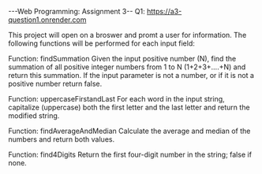---Web Programming: Assignment 3--
Q1: https://a3-question1.onrender.com

This project will open on a broswer and promt a user for information. The following functions will be performed for each input field:

Function: findSummation
Given the input positive number (N), find the summation of all positive integer
numbers from 1 to N (1+2+3+….+N) and return this summation. If the input
parameter is not a number, or if it is not a positive number return false.

Function: uppercaseFirstandLast
For each word in the input string, capitalize (uppercase) both the first letter and
the last letter and return the modified string.

Function: findAverageAndMedian
Calculate the average and median of the numbers and return both values.

Function: find4Digits
Return the first four-digit number in the string; false if none.
